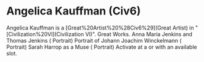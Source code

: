 # Angelica Kauffman (Civ6)

Angelica Kauffman is a [Great%20Artist%20%28Civ6%29](Great Artist) in "[Civilization%20VI](Civilization VI)".
Great Works.
Anna Maria Jenkins and Thomas Jenkins ( Portrait)
Portrait of Johann Joachim Winckelmann ( Portrait)
Sarah Harrop as a Muse ( Portrait)
Activate at a or with an available slot.